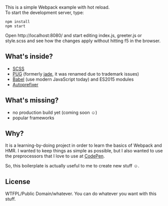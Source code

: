 This is a simple Webpack example with hot reload.  
To start the development server, type:

    npm install
    npm start

Open http://localhost:8080/ and start editing index.js, greeter.js or style.scss and see how the changes apply without hitting f5 in the browser.

## What's inside?

 - [SCSS](http://sass-lang.com)
 - [PUG](https://www.npmjs.com/package/pug) (formerly [jade](http://jade-lang.com), it was renamed due to trademark issues)
 - [Babel](http://babeljs.io) (use modern JavaScript today) and ES2015 modules
 - [Autoprefixer](https://www.npmjs.com/package/autoprefixer)

## What's missing?

 - no production build yet (coming soon ☺)
 - popular frameworks

## Why?

It is a learning-by-doing project in order to learn the basics of Webpack and HMR. 
I wanted to keep things as simple as possible, but I also wanted to use the preprocessors that I love to use at [CodePen](https://codepen.io/terabaud). 

So, this boilerplate is actually useful to me to create new stuff ☺.

## License

WTFPL/Public Domain/whatever. You can do whatever you want with this stuff. 
